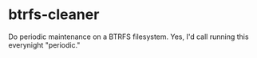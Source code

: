 # btrfs-cleaner
Do periodic maintenance on a BTRFS filesystem.  Yes, I'd call running this everynight "periodic."
